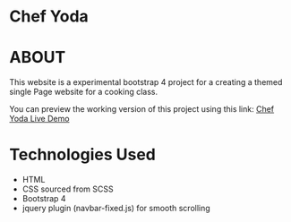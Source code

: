 # Chef Yoda

# ABOUT
This website is a experimental bootstrap 4 project for a creating a themed single Page website for a cooking class.

You can preview the working version of this project using this link: 
[Chef Yoda Live Demo](https://skypto.github.io/chefyoda)


# Technologies Used
* HTML
* CSS sourced from SCSS
* Bootstrap 4
* jquery plugin (navbar-fixed.js)  for smooth scrolling
